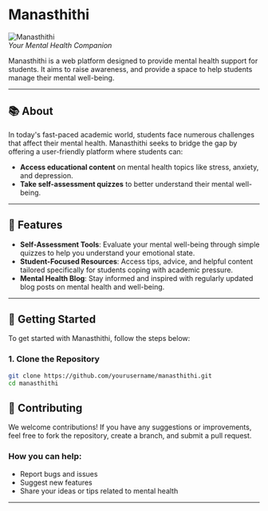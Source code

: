 # Manasthithi

![Manasthithi](https://placehold.it/150x150)  
*Your Mental Health Companion*

Manasthithi is a web platform designed to provide mental health support for students. It aims to raise awareness, and provide a space to help students manage their mental well-being.

---

## 📚 About

In today's fast-paced academic world, students face numerous challenges that affect their mental health. Manasthithi seeks to bridge the gap by offering a user-friendly platform where students can:

- **Access educational content** on mental health topics like stress, anxiety, and depression.
- **Take self-assessment quizzes** to better understand their mental well-being.

---

## 🌟 Features

- **Self-Assessment Tools**: Evaluate your mental well-being through simple quizzes to help you understand your emotional state.
- **Student-Focused Resources**: Access tips, advice, and helpful content tailored specifically for students coping with academic pressure.
- **Mental Health Blog**: Stay informed and inspired with regularly updated blog posts on mental health and well-being.

---

## 🚀 Getting Started

To get started with Manasthithi, follow the steps below:

### 1. Clone the Repository

```bash
git clone https://github.com/yourusername/manasthithi.git
cd manasthithi
```


## 🧠 Contributing

We welcome contributions! If you have any suggestions or improvements, feel free to fork the repository, create a branch, and submit a pull request.

### How you can help:
- Report bugs and issues
- Suggest new features
- Share your ideas or tips related to mental health

---
